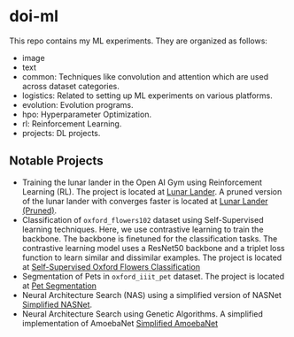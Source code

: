 # doi-ml
This repo contains my ML experiments. They are organized as follows:
* image
* text
* common: Techniques like convolution and attention which are used across dataset categories.
* logistics: Related to setting up ML experiments on various platforms.
* evolution: Evolution programs.
* hpo: Hyperparameter Optimization.
* rl: Reinforcement Learning.
* projects: DL projects.

## Notable Projects
* Training the lunar lander in the Open AI Gym using Reinforcement Learning (RL). The project is located at [Lunar Lander](projects/notebooks/Lunar%20Lander.ipynb). A pruned version of the lunar lander with converges faster is located at [Lunar Lander (Pruned)](projects/notebooks/Lunar%20Lander%20%5BPruned%5D.ipynb).
* Classification of ```oxford_flowers102``` dataset using Self-Supervised learning techniques. Here, we use contrastive learning to train the backbone. The backbone is finetuned for the classification tasks. The contrastive learning model uses a ResNet50 backbone and a triplet loss function to learn similar and dissimilar examples. The project is located at [Self-Supervised Oxford Flowers Classification](projects/notebooks/Self-Supervised%20Classification%20of%20Oxford%20Flowers.ipynb)
* Segmentation of Pets in ```oxford_iiit_pet``` dataset. The project is located at [Pet Segmentation](projects/notebooks/Pet%20Segmentation.ipynb)
* Neural Architecture Search (NAS) using a simplified version of NASNet [Simplified NASNet](projects/notebooks/NASNet.ipynb).
* Neural Architecture Search using Genetic Algorithms. A simplified implementation of AmoebaNet [Simplified AmoebaNet](projects/notebooks/AmoebaNet.ipynb)
